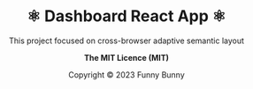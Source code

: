 <h1 align="center">⚛️ Dashboard React App ⚛️</h1>
<div align="center">
This project focused on cross-browser adaptive semantic layout

<br>

**The MIT Licence (MIT)**

Copyright © 2023 Funny Bunny
</div>

